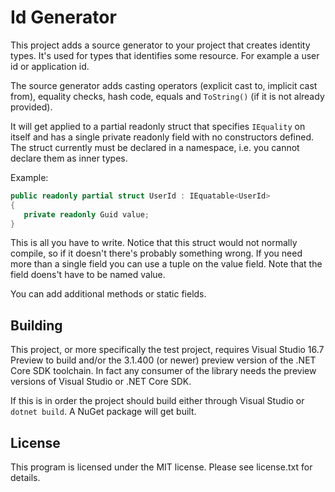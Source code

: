 # Id Generator

This project adds a source generator to your project that creates identity types. It's used for types that identifies some resource.
For example a user id or application id.

The source generator adds casting operators (explicit cast to, implicit cast from), equality checks, hash code, equals and `ToString()` (if it is not already provided).

It will get applied to a partial readonly struct that specifies `IEquality` on itself and has a single private readonly field with no constructors defined.
The struct currently must be declared in a namespace, i.e. you cannot declare them as inner types.

Example:

```csharp
public readonly partial struct UserId : IEquatable<UserId>
{
   private readonly Guid value;
}
```

This is all you have to write. Notice that this struct would not normally compile, so if it doesn't there's probably something wrong.
If you need more than a single field you can use a tuple on the value field. Note that the field doens't have to be named value.

You can add additional methods or static fields.

## Building

This project, or more specifically the test project, requires Visual Studio 16.7 Preview to build and/or the 3.1.400 (or newer) preview version of the .NET Core SDK toolchain. In fact any consumer of the library needs the preview versions of Visual Studio or .NET Core SDK.

If this is in order the project should build either through Visual Studio or `dotnet build`. A NuGet package will get built.

## License

This program is licensed under the MIT license. Please see license.txt for details.